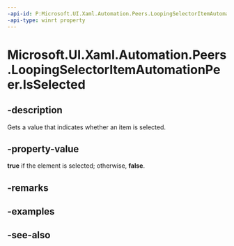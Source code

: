 ```yaml
---
-api-id: P:Microsoft.UI.Xaml.Automation.Peers.LoopingSelectorItemAutomationPeer.IsSelected
-api-type: winrt property
---
```


<!-- Property syntax
public bool IsSelected { get; }
-->

# Microsoft.UI.Xaml.Automation.Peers.LoopingSelectorItemAutomationPeer.IsSelected

## -description
Gets a value that indicates whether an item is selected.

## -property-value
**true** if the element is selected; otherwise, **false**.

## -remarks

## -examples

## -see-also
